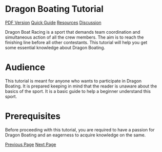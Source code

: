 # Dragon Boating Tutorial
[PDF Version](../dragon_boating/dragon_boating_pdf_version.md)
[Quick Guide](../dragon_boating/dragon_boating_quick_guide.md)
[Resources](../dragon_boating/dragon_boating_useful_resources.md)
[Discussion](../dragon_boating/dragon_boating_discussion.md)

Dragon Boat Racing is a sport that demands team coordination and simultaneous action of all the crew members. The aim is to reach the finishing line before all other contestants. This tutorial will help you get some essential knowledge about Dragon Boating.

# Audience
This tutorial is meant for anyone who wants to participate in Dragon Boating. It is prepared keeping in mind that the reader is unaware about the basics of the sport. It is a basic guide to help a beginner understand this sport.

# Prerequisites
Before proceeding with this tutorial, you are required to have a passion for Dragon Boating and an eagerness to acquire knowledge on the same.


[Previous Page](../dragon_boating/index.md) [Next Page](../dragon_boating/dragon_boating_overview.md) 
